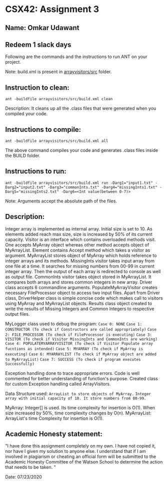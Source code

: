 # CSX42: Assignment 3
## Name: Omkar Udawant

Redeem 1 slack days
-----------------------------------------------------------------------

Following are the commands and the instructions to run ANT on your project.


Note: build.xml is present in [arrayvisitors/src](arrayvisitors/src/) folder.

## Instruction to clean:

```commandline
ant -buildfile arrayvisitors/src/build.xml clean
```

Description: It cleans up all the .class files that were generated when you
compiled your code.

## Instructions to compile:

```commandline
ant -buildfile arrayvisitors/src/build.xml all
```
The above command compiles your code and generates .class files inside the BUILD folder.

## Instructions to run:

```commandline
ant -buildfile arrayvisitors/src/build.xml run -Darg1="input1.txt" -Darg2="input2.txt" -Darg3="commonInts.txt" -Darg4="missingInts1.txt" -Darg5="missingInts2.txt" -Darg6=<Int value(between 0-7)>
```
Note: Arguments accept the absolute path of the files.


## Description:
Integer array is implemented as internal array. Initial size is set to 10. As elements added reach max size, size is increased by 50% of its current capacity.
Visitor is an interface which contains overloaded methods visit. One accepts MyArray object whereas other method accepts object of MyArrayList.
Element contains Accept method which takes a visitor as argument. 
MyArrayList stores object of MyArray which holds reference to integer arrays and its methods.
MissingInts visitor takes input array from one file at a time. It searches for missing numbers from 00-99 in current integer array. Then the output of each array is redirected to console as well as output file.
CommonInts visitor takes object stored in MyArrayList. It compares both arrays and stores common integers in new array.
Driver class accepts 6 commandline arguments. PopulateMyArrayVisitor creates necessary FileProcessor object to access two input files.
Apart from Driver class, DriverHelper class is simple concise code which makes call to visitors using MyArray and MyArrayList objects.
Results class object created to write the results of Missing Integers and Common Integers to respective output files.

MyLogger class used to debug the program: 
`Case 0: NONE`
`Case 1: CONSTRUCTOR (To check if Constructors are called appropriately)`
`Case 2: FILE_PROCESSOR (To check if FileProcessor is executing)`
`Case 3: VISITOR (To check if Visitor MissingInts and CommonInts are working)`
`Case 4: POPULATEMYARRAYVISITOR (To check if Visitor Populate array fucntions as intended)`
`Case 5: MYARRAY (To check if MyArray is executing)`
`Case 6: MYARRAYLIST (To check if MyArray object are added to MyArrayList)`
`Case 7: SUCCESS (To check if program executes Successfully)`

Exception handling done to trace appropriate errors. Code is well commented for better understanding of function's purpose.
Created class for custom Exception handling called ArrayVisitors.

Data Structure used:    `ArrayList to store objects of MyArray.`
                        `Integer array with initial capacity of 10. It store numbers from 00-99.`

MyArray: Integer[] is used. Its time complexity for insertion is O(1). When size increased by 50%, time complexity changes by O(n).
MyArrayList: ArrayList's time Complexity for insertion is O(1).

## Academic Honesty statement:

"I have done this assignment completely on my own. I have not copied
it, nor have I given my solution to anyone else. I understand that if
I am involved in plagiarism or cheating an official form will be
submitted to the Academic Honesty Committee of the Watson School to
determine the action that needs to be taken. "

Date: 07/23/2020